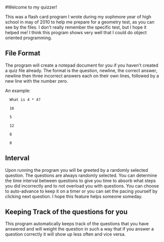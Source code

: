#Welcome to my quizzer!

This was a flash card program I wrote during my sophmore year of high school in may of 2010 to help me prepare for a geometry test, as you can see by the files. I don't really remember the specific test, but I hope it helped me!
I think this program shows very well that I could do object oriented programming.

## File Format
The program will create a notepad document for you if you haven't created a quiz file already. The format is the question, newline, the correct answer, newline then three incorrect answers each on their own lines, followed by a new line with the number zero.

 An example:
  
      What is 4 * 4?
 
	  16

	  5

	  12

	  8

	  0

## Interval

Upon running the program you will be greeted by a randomly selected question. The questions are always randomly selected. You can determine the time interval 
between questions to give you time to absorb what steps you did incorrectly and to not overload you with questions. You can choose to auto-advance to keep it on a timer or you can
set the pacing yourself by clicking next question. I hope this feature helps someone someday.

## Keeping Track of the questions for you

This program automatically keeps track of the questions that you have answered and will weight the question in such a way that if you answer a question correctly 
it will show up less often and vice versa.